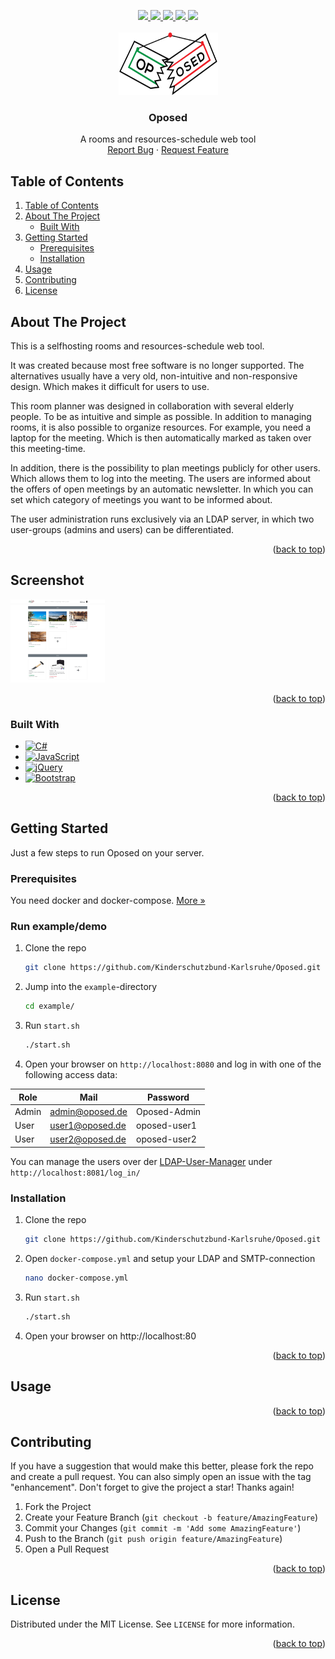 <a name="readme-top"></a>

<div align="center">
  <a href="https://github.com/Kinderschutzbund-Karlsruhe/Oposed/graphs/contributors">
    <img src="https://img.shields.io/github/contributors/Kinderschutzbund-Karlsruhe/Oposed.svg?style=for-the-badge">
  </a>
  <a href="https://github.com/Kinderschutzbund-Karlsruhe/Oposed/network/members">
    <img src="https://img.shields.io/github/forks/Kinderschutzbund-Karlsruhe/Oposed.svg?style=for-the-badge">
  </a>
  <a href="https://github.com/Kinderschutzbund-Karlsruhe/Oposed/stargazers">
    <img src="https://img.shields.io/github/stars/Kinderschutzbund-Karlsruhe/Oposed.svg?style=for-the-badge">
  </a>
  <a href="https://github.com/Kinderschutzbund-Karlsruhe/Oposed/issues">
    <img src="https://img.shields.io/github/issues/Kinderschutzbund-Karlsruhe/Oposed.svg?style=for-the-badge">
  </a>
  <a href="https://github.com/Kinderschutzbund-Karlsruhe/Oposed/blob/main/LICENSE">
    <img src="https://img.shields.io/github/license/Kinderschutzbund-Karlsruhe/Oposed.svg?style=for-the-badge">
  </a>
  
  <!-- PROJECT LOGO -->
  <br />
  <br />
  <a href="https://github.com/Kinderschutzbund-Karlsruhe/Oposed">
    <img src="src/Oposed/wwwroot/img/Oposed-Logo.png" alt="Logo" width="159" height="100">
  </a>

  <h3 align="center">Oposed</h3>

  <p align="center">
    A rooms and resources-schedule web tool 
    <br />
    <a href="https://github.com/Kinderschutzbund-Karlsruhe/Oposed/issues">Report Bug</a>
    ·
    <a href="https://github.com/Kinderschutzbund-Karlsruhe/Oposed/issues">Request Feature</a>
  </p>
</div>


## Table of Contents
<!-- TABLE OF CONTENTS -->
<ol>
  <li><a href="#table-of-contents">Table of Contents</a></li>
  <li>
    <a href="#about-the-project">About The Project</a>
    <ul>
      <li><a href="#built-with">Built With</a></li>
    </ul>
  </li>
  <li>
    <a href="#getting-started">Getting Started</a>
    <ul>
      <li><a href="#prerequisites">Prerequisites</a></li>
      <li><a href="#installation">Installation</a></li>
    </ul>
  </li>
  <li><a href="#usage">Usage</a></li>
  <li><a href="#contributing">Contributing</a></li>
  <li><a href="#license">License</a></li>
</ol>



<!-- ABOUT THE PROJECT -->
## About The Project

This is a selfhosting rooms and resources-schedule web tool.

It was created because most free software is no longer supported.
The alternatives usually have a very old, non-intuitive and non-responsive design.
Which makes it difficult for users to use.

This room planner was designed in collaboration with several elderly people. To be as intuitive and simple as possible.
In addition to managing rooms, it is also possible to organize resources.
For example, you need a laptop for the meeting. Which is then automatically marked as taken over this meeting-time.

In addition, there is the possibility to plan meetings publicly for other users. Which allows them to log into the meeting.
The users are informed about the offers of open meetings by an automatic newsletter. In which you can set which category of meetings you want to be informed about.

The user administration runs exclusively via an LDAP server, in which two user-groups (admins and users) can be differentiated.

<p align="right">(<a href="#readme-top">back to top</a>)</p>

## Screenshot 

<img src="images/Overview.png" width="30%"></img>

<p align="right">(<a href="#readme-top">back to top</a>)</p>

### Built With

* [![C#][CSharp]][csharp-url]
* [![JavaScript][JS]][js-url]
* [![jQuery][jquery]][jquery-url]
* [![Bootstrap][Bootstrap]][bootstrap-url]


<p align="right">(<a href="#readme-top">back to top</a>)</p>



<!-- GETTING STARTED -->
## Getting Started

Just a few steps to run Oposed on your server.


### Prerequisites

You need docker and docker-compose.
<a href="https://docs.docker.com/compose/install/">More »</a>

### Run example/demo

1. Clone the repo
   ```sh
   git clone https://github.com/Kinderschutzbund-Karlsruhe/Oposed.git
   ```
2. Jump into the `example`-directory
   ```sh
   cd example/
   ```
3. Run `start.sh`
   ```sh
   ./start.sh
   ```
4. Open your browser on `http://localhost:8080` and log in with one of the following access data:

| Role  | Mail            | Password     |
| ----- | --------------- | ------------ |
| Admin | admin@oposed.de | Oposed-Admin |
| User  | user1@oposed.de | oposed-user1 |
| User  | user2@oposed.de | oposed-user2 |

You can manage the users over der <a href="https://github.com/wheelybird/ldap-user-manager">LDAP-User-Manager</a> under `http://localhost:8081/log_in/`


### Installation

1. Clone the repo
   ```sh
   git clone https://github.com/Kinderschutzbund-Karlsruhe/Oposed.git
   ```
2. Open `docker-compose.yml` and setup your LDAP and SMTP-connection
   ```sh
   nano docker-compose.yml
   ```
3. Run `start.sh`
   ```sh
   ./start.sh
   ```
4. Open your browser on http://localhost:80


<p align="right">(<a href="#readme-top">back to top</a>)</p>



<!-- USAGE EXAMPLES -->
## Usage



<p align="right">(<a href="#readme-top">back to top</a>)</p>


<!-- CONTRIBUTING -->
## Contributing

If you have a suggestion that would make this better, please fork the repo and create a pull request. You can also simply open an issue with the tag "enhancement".
Don't forget to give the project a star! Thanks again!

1. Fork the Project
2. Create your Feature Branch (`git checkout -b feature/AmazingFeature`)
3. Commit your Changes (`git commit -m 'Add some AmazingFeature'`)
4. Push to the Branch (`git push origin feature/AmazingFeature`)
5. Open a Pull Request

<p align="right">(<a href="#readme-top">back to top</a>)</p>



<!-- LICENSE -->
## License

Distributed under the MIT License. See `LICENSE` for more information.

<p align="right">(<a href="#readme-top">back to top</a>)</p>



<!-- MARKDOWN LINKS & IMAGES -->
<!-- https://www.markdownguide.org/basic-syntax/#reference-style-links -->
[CSharp]: https://img.shields.io/badge/c%23-%23239120.svg?style=for-the-badge&logo=c-sharp&logoColor=white
[csharp-url]: https://learn.microsoft.com/de-de/dotnet/csharp/
[JS]: https://img.shields.io/badge/javascript-%23323330.svg?style=for-the-badge&logo=javascript&logoColor=%23F7DF1E
[js-url]: https://wiki.selfhtml.org/wiki/JavaScript
[jquery]: https://img.shields.io/badge/jquery-%230769AD.svg?style=for-the-badge&logo=jquery&logoColor=white
[jquery-url]: https://jquery.com/
[Bootstrap]: https://img.shields.io/badge/bootstrap-%23563D7C.svg?style=for-the-badge&logo=bootstrap&logoColor=white
[bootstrap-url]: https://getbootstrap.com/

